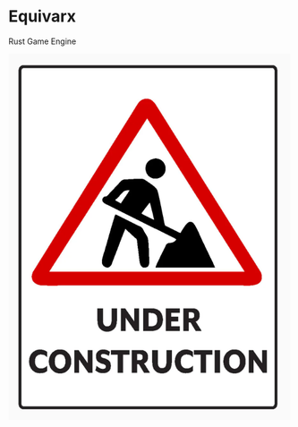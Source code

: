 # Equivarx

Rust Game Engine

<div style="text-align: center;">

![Under Construction](assets/_repo/under_construction.png)

</div>